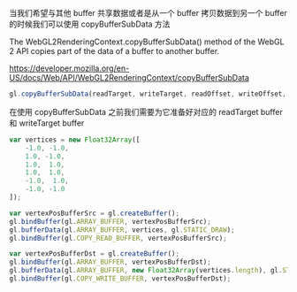 当我们希望与其他 buffer 共享数据或者是从一个 buffer 拷贝数据到另一个 buffer 的时候我们可以使用 copyBufferSubData 方法

The WebGL2RenderingContext.copyBufferSubData() method of the WebGL 2 API copies part of the data of a buffer to another buffer.

https://developer.mozilla.org/en-US/docs/Web/API/WebGL2RenderingContext/copyBufferSubData

```javascript
gl.copyBufferSubData(readTarget, writeTarget, readOffset, writeOffset, size);
```

在使用 copyBufferSubData 之前我们需要为它准备好对应的 readTarget buffer 和 writeTarget buffer

```javascript
var vertices = new Float32Array([
    -1.0, -1.0,
    1.0, -1.0,
    1.0,  1.0,
    1.0,  1.0,
    -1.0,  1.0,
    -1.0, -1.0
]);

var vertexPosBufferSrc = gl.createBuffer();
gl.bindBuffer(gl.ARRAY_BUFFER, vertexPosBufferSrc);
gl.bufferData(gl.ARRAY_BUFFER, vertices, gl.STATIC_DRAW);
gl.bindBuffer(gl.COPY_READ_BUFFER, vertexPosBufferSrc);

var vertexPosBufferDst = gl.createBuffer();
gl.bindBuffer(gl.ARRAY_BUFFER, vertexPosBufferDst);
gl.bufferData(gl.ARRAY_BUFFER, new Float32Array(vertices.length), gl.STATIC_DRAW);
gl.bindBuffer(gl.COPY_WRITE_BUFFER, vertexPosBufferDst);
```
